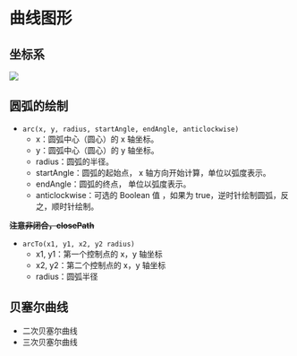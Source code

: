 # 曲线图形

## 坐标系

![](https://s2.loli.net/2022/05/11/9GY2vgkPNrcHfCx.png)

## 圆弧的绘制

- `arc(x, y, radius, startAngle, endAngle, anticlockwise)`
  - x：圆弧中心（圆心）的 x 轴坐标。
  - y：圆弧中心（圆心）的 y 轴坐标。
  - radius：圆弧的半径。
  - startAngle：圆弧的起始点， x 轴方向开始计算，单位以弧度表示。
  - endAngle：圆弧的终点， 单位以弧度表示。
  - anticlockwise：可选的 Boolean 值 ，如果为 true，逆时针绘制圆弧，反之，顺时针绘制。

**<s>注意非闭合，closePath</s>**

- `arcTo(x1, y1, x2, y2 radius)`
  - x1, y1：第一个控制点的 x，y 轴坐标
  - x2, y2：第二个控制点的 x，y 轴坐标
  - radius：圆弧半径

## 贝塞尔曲线

- 二次贝塞尔曲线
- 三次贝塞尔曲线
